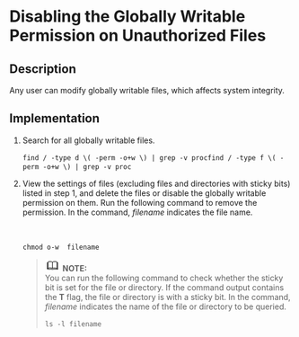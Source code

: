 # Disabling the Globally Writable Permission on Unauthorized Files<a name="EN-US_TOPIC_0192977551"></a>

## Description<a name="en-us_topic_0152100310_sa21cb874bb404d61ad2f7f4c250817d6"></a>

Any user can modify globally writable files, which affects system integrity.

## Implementation<a name="en-us_topic_0152100310_s7aba94b80a444c3eac574f067a60ba01"></a>

1.  Search for all globally writable files.

    ```
    find / -type d \( -perm -o+w \) | grep -v procfind / -type f \( -perm -o+w \) | grep -v proc
    ```

2.  View the settings of files \(excluding files and directories with sticky bits\) listed in step 1, and delete the files or disable the globally writable permission on them. Run the following command to remove the permission. In the command,  _filename_  indicates the file name.

      

    ```
    chmod o-w  filename
    ```

    >![](public_sys-resources/icon-note.gif) **NOTE:**   
    >You can run the following command to check whether the sticky bit is set for the file or directory. If the command output contains the  **T**  flag, the file or directory is with a sticky bit. In the command,  _filename_  indicates the name of the file or directory to be queried.  
    >```  
    >ls -l filename  
    >```  


